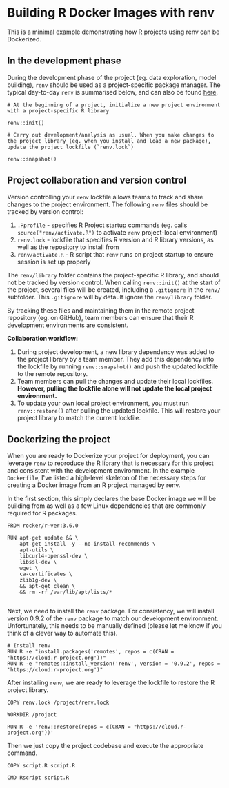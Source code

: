 # Building R Docker Images with renv

This is a minimal example demonstrating how R projects using renv can be Dockerized.

## In the development phase

During the development phase of the project (eg. data exploration, model building), `renv` should be used as a project-specific package manager. The typical day-to-day `renv` is summarised below, and can also be found [here](https://rstudio.github.io/renv/articles/renv.html#workflow).

```{r}
# At the beginning of a project, initialize a new project environment with a project-specific R library

renv::init()

# Carry out development/analysis as usual. When you make changes to the project library (eg. when you install and load a new package), update the project lockfile (`renv.lock`)

renv::snapshot()
```

## Project collaboration and version control

Version controlling your `renv` lockfile allows teams to track and share changes to the project environment. The following `renv` files should be tracked by version control: 

1. `.Rprofile` - specifies R Project startup commands (eg. calls `source("renv/activate.R")` to activate `renv` project-local environment)
2. `renv.lock` - lockfile that specifies R version and R library versions, as well as the repository to install from
3. `renv/activate.R` - R script that `renv` runs on project startup to ensure session is set up properly

The `renv/library` folder contains the project-specific R library, and should not be tracked by version control. When calling `renv::init()` at the start of the project, several files will be created, including a `.gitignore` in the `renv/` subfolder. This `.gitignore` will by default ignore the `renv/library` folder.

By tracking these files and maintaining them in the remote project repository (eg. on GitHub), team members can ensure that their R development environments are consistent. 

**Collaboration workflow:**

1. During project development, a new library dependency was added to the project library by a team member. They add this dependency into the lockfile by running `renv::snapshot()` and push the updated lockfile to the remote repository. 
2. Team members can pull the changes and update their local lockfiles. **However, pulling the lockfile alone will not update the local project environment.** 
3. To update your own local project environment, you must run `renv::restore()` after pulling the updated lockfile. This will restore your project library to match the current lockfile.

## Dockerizing the project

When you are ready to Dockerize your project for deployment, you can leverage `renv` to reproduce the R library that is necessary for this project and consistent with the development environment. In the example `Dockerfile`, I've listed a high-level skeleton of the necessary steps for creating a Docker image from an R project managed by renv.


In the first section, this simply declares the base Docker image we will be building from as well as a few Linux dependencies that are commonly required for R packages.

```
FROM rocker/r-ver:3.6.0

RUN apt-get update && \
    apt-get install -y --no-install-recommends \
    apt-utils \
    libcurl4-openssl-dev \
    libssl-dev \
    wget \
    ca-certificates \
    zlib1g-dev \
    && apt-get clean \
    && rm -rf /var/lib/apt/lists/*
    
```

Next, we need to install the `renv` package. For consistency, we will install version 0.9.2 of the `renv` package to match our development environment. Unfortunately, this needs to be manually defined (please let me know if you think of a clever way to automate this).

```
# Install renv
RUN R -e "install.packages('remotes', repos = c(CRAN = 'https://cloud.r-project.org'))"
RUN R -e "remotes::install_version('renv', version = '0.9.2', repos = 'https://cloud.r-project.org')"
```

After installing `renv`, we are ready to leverage the lockfile to restore the R project library.

```
COPY renv.lock /project/renv.lock

WORKDIR /project

RUN R -e 'renv::restore(repos = c(CRAN = "https://cloud.r-project.org"))'
```

Then we just copy the project codebase and execute the appropriate command.

```
COPY script.R script.R

CMD Rscript script.R
```